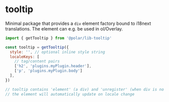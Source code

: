 # tooltip

Minimal package that provides a `div` element factory bound to i18next translations. The element can e.g. be used in ol/Overlay.

```js
import { getTooltip } from '@polar/lib-tooltip'

const tooltip = getTooltip({
  style: '', // optional inline style string
  localeKeys: [
    // tag/content pairs
    ['h2', 'plugins.myPlugin.header'],
    ['p', 'plugins.myPlugin.body']
  ],
})

// tooltip contains 'element' (a div) and 'unregister' (when div is no longer used)
// the element will automatically update on locale change
```
